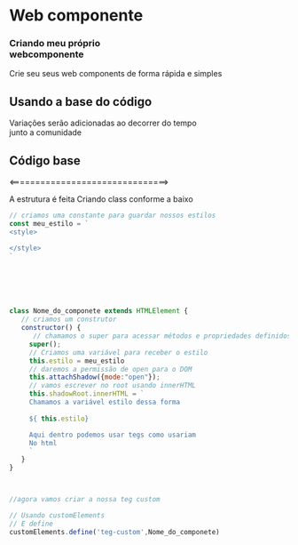  # Web componente


  <h3 text-align="center">Criando meu próprio<br> webcomponente</h3>

Crie seu seus web components de forma rápida e simples<br>
<h2>Usando a base do código</h2>
<p>
 Variações serão adicionadas 
 ao decorrer do tempo <br> junto a comunidade 
</p>

## Código base
<===============================>

A estrutura é feita Criando class
 conforme a baixo <br>

``` javascript 
// criamos uma constante para guardar nossos estilos 
const meu_estilo = `
<style>

</style>
`






class Nome_do_componete extends HTMLElement {
   // criamos um construtor 
   constructor() {
      // chamamos o super para acessar métodos e propriedades definidos na classe 
     super();
     // Criamos uma variável para receber o estilo 
     this.estilo = meu_estilo
     // daremos a permissão de open para o DOM
     this.attachShadow({mode:"open"});
     // vamos escrever no root usando innerHTML 
     this.shadowRoot.innerHTML = `
     Chamamos a variável estilo dessa forma 
     
     ${ this.estilo}

     Aqui dentro podemos usar tegs como usariam 
     No html
     `
   }
}



//agora vamos criar a nossa teg custom 

// Usando customElements 
// E define 
customElements.define('teg-custom',Nome_do_componete)

```
